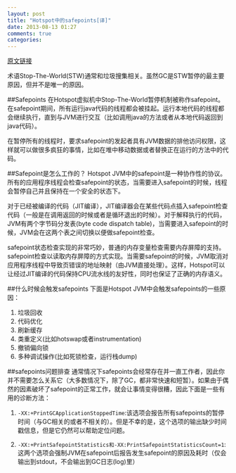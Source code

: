 ```yaml
---
layout: post
title: "Hotspot中的safepoints[译]"
date: 2013-08-13 01:27
comments: true
categories: 
---
```


[原文链接](http://blog.ragozin.info/2012/10/safepoints-in-hotspot-jvm.html)

术语Stop-The-World(STW)通常和垃圾搜集相关。虽然GC是STW暂停的最主要原因，但并不是唯一的原因。

##Safepoints
在Hotspot虚拟机中Stop-The-World暂停机制被称作safepoint。在safepoint期间，所有运行java代码的线程都会被挂起。运行本地代码的线程都会继续执行，直到与JVM进行交互（比如调用java的方法或者从本地代码返回到java代码）。

在暂停所有的线程时，要求safepoint的发起者具有JVM数据的排他访问权限，这样就可以做很多疯狂的事情，比如在堆中移动数据或者替换正在运行的方法中的代码。

##Safepoint是怎么工作的？
Hotspot JVM中的safepoint是一种协作性的协议。所有的应用程序线程会检查safepoint的状态，当需要进入safepoint的时候，线程会暂停自己并且保持在一个安全的状态下。

对于已经被编译的代码（JIT编译），JIT编译器会在某些代码点插入safepoint检查代码（一般是在调用返回的时候或者是循环退出的时候）。对于解释执行的代码，JVM有两个字节码分发表(byte code dispatch table)，当需要进入safepoint的时候，JVM会在这两个表之间切换以便做safepoint检查。

safepoint状态检查实现的非常巧妙，普通的内存变量检查需要内存屏障的支持。safepoint检查以读取内存屏障的方式实现。当需要safepoint的时候，JVM取消对应用程序线程中导致页错误的地址映射（由JVM直接处理）。这样，Hotspot可以让经过JIT编译的代码保持CPU流水线的友好性，同时也保证了正确的内存语义。

##什么时候会触发safepoints
下面是Hotspot JVM中会触发safepoints的一些原因：

1. 垃圾回收
2. 代码优化
3. 刷新缓存
4. 类重定义(比如hotswap或者instrumentation)
5. 撤销偏向锁
6. 多种调试操作(比如死锁检查，运行栈dump)

##safepoints问题排查
通常情况下safepoints会经常存在并一直工作者，因此你并不需要怎么关系它（大多数情况下，除了GC，都非常快速和短暂）。如果由于偶然的因素破坏了safepoint的正常工作，就会让事情变得很糟，因此下面是一些有用的诊断方法：

1. `-XX:+PrintGCApplicationStoppedTime`:该选项会报告所有safepoints的暂停时间（与GC相关的或者不相关的）。但是不幸的是，这个选项的输出缺少时间戳信息，但是它仍然可以帮助定位问题。

2. `-XX:+PrintSafepointStatistics和-XX:PrintSafepointStatisticsCount=1`:这两个选项会强制JVM在safepoint后报告发生safepoint的原因及耗时（仅会输出到stdout，不会输出到GC日志(log)里）

